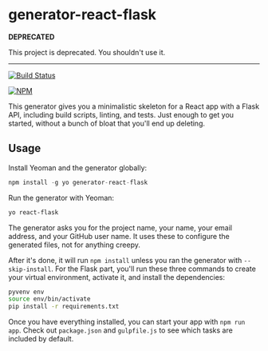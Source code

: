 # generator-react-flask

**DEPRECATED**

This project is deprecated. You shouldn't use it.

---

[![Build Status](https://travis-ci.org/derekpeterson/generator-react-flask.svg?branch=master)](https://travis-ci.org/derekpeterson/generator-react-flask)

[![NPM](https://nodei.co/npm/generator-react-flask.png?downloads=true&downloadRank=true&stars=true)](https://nodei.co/npm/generator-react-flask/)

This generator gives you a minimalistic skeleton for a React app with a Flask API, including build scripts, linting, and tests. Just enough to get you started, without a bunch of bloat that you'll end up deleting.

## Usage

Install Yeoman and the generator globally:

```javascript
npm install -g yo generator-react-flask
```

Run the generator with Yeoman:

```bash
yo react-flask
```

The generator asks you for the project name, your name, your email address,
and your GitHub user name. It uses these to configure the generated files, not
for anything creepy.

After it's done, it will run `npm install` unless you ran the generator with
`--skip-install`. For the Flask part, you'll run these three
commands to create your virtual environment, activate it, and install the
dependencies:

```bash
pyvenv env
source env/bin/activate
pip install -r requirements.txt
```

Once you have everything installed, you can start your app with `npm run app`.
Check out `package.json` and `gulpfile.js` to see which tasks are included by
default.
